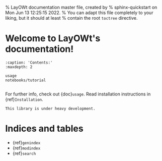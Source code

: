 % LayOWt documentation master file, created by
% sphinx-quickstart on Mon Jun 13 12:25:15 2022.
% You can adapt this file completely to your liking, but it should at least
% contain the root `toctree` directive.

# Welcome to LayOWt's documentation!

```{toctree}
:caption: 'Contents:'
:maxdepth: 2

usage
notebooks/tutorial
```

```{include} ../../README.md
```

For further info, check out {doc}`usage`.
Read installation instructions in {ref}`Installation`.


```{warning}
This library is under heavy development.
```

# Indices and tables

- {ref}`genindex`
- {ref}`modindex`
- {ref}`search`
